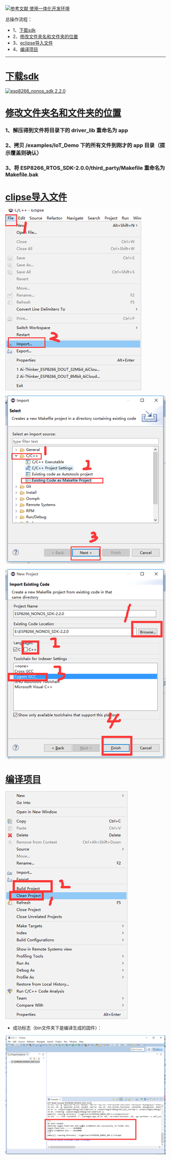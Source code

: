 [![](https://img.shields.io/badge/参考文献-使用一体化开发环境-red.svg "参考文献 使用一体化开发环境")](http://wiki.ai-thinker.com/ai_ide_use)

总操作流程：
- 1、[下载sdk](#ESP8266-01)
- 2、[修改文件夹名和文件夹的位置](#ESP8266-02)
- 3、[eclipse导入文件](#ESP8266-03)
- 4、[编译项目](#ESP8266-04)

----------


# <a name="ESP8266-01" href="#" >下载sdk</a>
[![](https://img.shields.io/badge/esp8266_nonos_sdk-2.2.0-green.svg "esp8266_nonos_sdk 2.2.0")](https://pan.baidu.com/s/1bUl3as7FflgzgEkSaI3cbw)

# <a name="ESP8266-02" href="#" >修改文件夹名和文件夹的位置</a>
### 1、解压得到文件将目录下的 driver_lib 重命名为 app
### 2、拷贝 /examples/IoT_Demo 下的所有文件到刚才的 app 目录（提示覆盖则确认）
### 3、将 ESP8266_RTOS_SDK-2.0.0/third_party/Makefile 重命名为 Makefile.bak
# <a name="ESP8266-03" href="#" >clipse导入文件</a>
![](image/3-1.png)

![](image/3-2.png)

![](image/3-3.png)

# <a name="ESP8266-04" href="#" >编译项目</a>
![](image/3-4.png)

- 成功标志（bin文件夹下是编译生成的固件）：

![](image/3-5.png)
